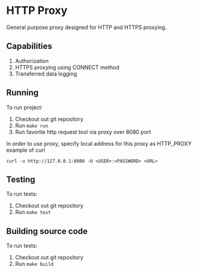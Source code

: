 # HTTP Proxy

General purpose proxy designed for HTTP and HTTPS proxying.

## Capabilities

1. Authorization
2. HTTPS proxying using CONNECT method
3. Transferred data logging

## Running

To run project:

1. Checkout out git repository
2. Run `make run`
3. Run favorite http request tool via proxy over 8080 port

In order to use proxy, specify local address for this proxy as HTTP_PROXY example of curl

```shell
curl -x http://127.0.0.1:8080 -U <USER>:<PASSWORD> <URL> 
```

## Testing

To run tests:

1. Checkout out git repository
2. Run `make test`

## Building source code

To run tests:

1. Checkout out git repository
2. Run `make build`
